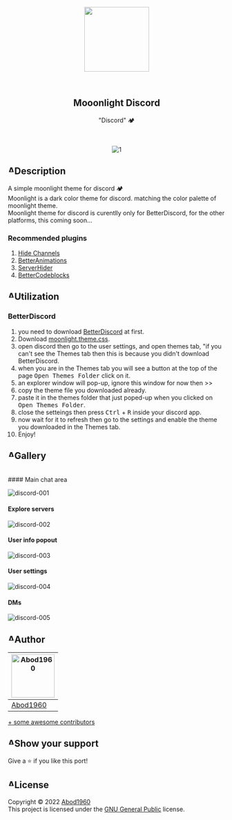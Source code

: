 <p align="center">
    <img src="https://i.imgur.com/nVXWcZJ.png" width = 150rem/>
</p>
<br>
<h2 align="center"> <b>Mooonlight Discord</b> </h2>
<p align="center">"Discord" 🏕
</p>

<br>
<div align="center">
  
![1](https://i.imgur.com/GORGuUh.png)

</div>

<h2 style="display: flex; flex-direction: row; justify-content: start;"> <img width="15px" alt="Abod1960" src="https://i.imgur.com/ZGdXKdI.png"> Description</h2>

A simple moonlight theme for discord 🏕<br>
Moonlight is a dark color theme for discord. matching the color palette of moonlight theme.<br>
Moonlight theme for discord is curentlly only for BetterDiscord, for the other platforms, this coming soon...

<h3>Recommended plugins</h3>


1. [Hide Channels](https://betterdiscord.app/plugin/Hide%20Channels)
2. [BetterAnimations](https://betterdiscord.app/plugin/BetterAnimations)
3. [ServerHider](https://betterdiscord.app/plugin/ServerHider)
4. [BetterCodeblocks](https://betterdiscord.app/plugin/BetterCodeblocks)

<h2 style="display: flex; flex-direction: row; justify-content: start;"> <img width="15px" alt="Abod1960" src="https://i.imgur.com/47tcmEc.png"> Utilization</h2>

<h3>BetterDiscord</h3>


1. you need to download [BetterDiscord](https://betterdiscord.app) at first.
2. Download [moonlight.theme.css](https://github.com/Moonlight-color-theme/Discord/releases/download/1.0/moonlight.theme.css).
3. open discord then go to the user settings, and open themes tab, "if you can't see the Themes tab then this is because you didn't download BetterDiscord.
4. when you are in the Themes tab you will see a button at the top of the page <kbd> Open Themes Folder</kbd> click on it.
5. an explorer window will pop-up, ignore this window for now then >>
6. copy the theme file you downloaded already.
7. paste it in the themes folder that just poped-up when you clicked on <kbd> Open Themes Folder</kbd>.
8. close the setteings then press <kbd>Ctrl</kbd> + <kbd>R</kbd> inside your discord app.
9. now wait for it to refresh then go to the settings and enable the theme you downloaded in the Themes tab.
10. Enjoy!

<h2 style="display: flex; flex-direction: row; justify-content: start;"> <img width="15px" alt="Abod1960" src="https://i.imgur.com/nlTtRn7.png"> Gallery</h2>

<br>
#### Main chat area

![discord-001](https://i.imgur.com/GORGuUh.png)

#### Explore servers

![discord-002](https://i.imgur.com/KjMXn17.png)

#### User info popout

![discord-003](https://i.imgur.com/WOJfYCe.jpg)

#### User settings

![discord-004](https://i.imgur.com/voQNiA4.png)

#### DMs

![discord-005](https://i.imgur.com/yEnGsjM.jpg)
  
<h2 style="display: flex; flex-direction: row; justify-content: start;"> <img width="15px" alt="Abod1960" src="https://i.imgur.com/eK12XXt.png"> Author</h2>




<a href="https://github.com/Abod1960" alt=""><img width="100" alt="Abod1960" src="https://avatars.githubusercontent.com/u/79435005?v=4"></a> |
--- |
<a alt="Abod1960" href="https://github.com/Abod1960">Abod1960</a> |


[+ some awesome contributors](https://github.com/Moonlight-color-theme/new-port-template/graphs/contributors)
  
<h2 style="display: flex; flex-direction: row; justify-content: start;"> <img width="15px" alt="Abod1960" src="https://i.imgur.com/NXaOnPt.png"> Show your support</h2>

Give a ⭐️ if you like this port!
  
<h2 style="display: flex; flex-direction: row; justify-content: start;"> <img width="15px" alt="Abod1960" src="https://i.imgur.com/8zmDXkV.png"> License</h2>

Copyright © 2022 [Abod1960](https://github.com/Abod1960)<br>
This project is licensed under the [GNU General Public](https://github.com/Moonlight-color-theme/new-port-template/blob/main/LICENSE) license.<br>


